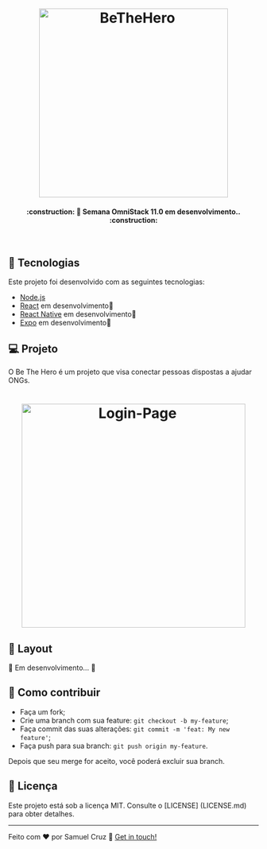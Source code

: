 <h1 align="center">
    <img alt="BeTheHero" title="#BeTheHero" src="https://rocketseat.com.br/static/images/og/week-11.png" width="380px" />
</h1>

<h4 align="center"> 
	:construction: 🚀 Semana OmniStack 11.0 em desenvolvimento.. :construction:
</h4>

<br>


## :rocket: Tecnologias

Este projeto foi desenvolvido com as seguintes tecnologias:

- [Node.js](https://nodejs.org/en/) 
- [React](https://reactjs.org) em desenvolvimento:construction:
- [React Native](https://facebook.github.io/react-native/) em desenvolvimento:construction:
- [Expo](https://expo.io/) em desenvolvimento:construction:

## 💻 Projeto

O Be The Hero é um projeto que visa conectar pessoas dispostas a ajudar ONGs.

<h1 align="center">
    <img alt="Login-Page" title="Login-Page" src=".github/login-page.png" width="450px" />
</h1>

## 🔖 Layout

:construction: Em desenvolvimento... :construction:

## 🤔 Como contribuir

- Faça um fork;
- Crie uma branch com sua feature: `git checkout -b my-feature`;
- Faça commit das suas alterações: `git commit -m 'feat: My new feature'`;
- Faça push para sua branch: `git push origin my-feature`.

Depois que seu merge for aceito, você poderá excluir sua branch.

## :memo: Licença

Este projeto está sob a licença MIT. Consulte o [LICENSE] (LICENSE.md) para obter detalhes.

---

Feito com ♥ por Samuel Cruz :wave: [Get in touch!](https://www.linkedin.com/in/samuel-da-cruz-349a7341//)
